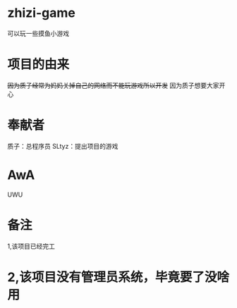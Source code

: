 # zhizi-game
可以玩一些摸鱼小游戏
# 项目的由来
~~因为质子经常为妈妈关掉自己的网络而不能玩游戏所以开发~~
因为质子想要大家开心
# 奉献者
质子：总程序员
SLtyz：提出项目的游戏
# AwA
UWU
# 备注
1,该项目已经完工
# 2,该项目没有管理员系统，毕竟要了没啥用
